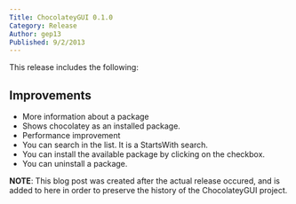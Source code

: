 ```yaml
---
Title: ChocolateyGUI 0.1.0
Category: Release
Author: gep13
Published: 9/2/2013
---
```


This release includes the following:

## Improvements

- More information about a package
- Shows chocolatey as an installed package.
- Performance improvement
- You can search in the list. It is a StartsWith search.
- You can install the available package by clicking on the checkbox.
- You can uninstall a package.

**NOTE**:  This blog post was created after the actual release occured, and is added to here in order to preserve the history of the ChocolateyGUI project.